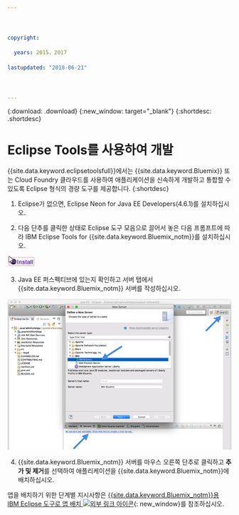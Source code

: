 ```yaml
---



copyright:

  years: 2015，2017

lastupdated: "2018-06-21"



---
```


{:download: .download}
{:new_window: target="_blank"}
{:shortdesc: .shortdesc}

# Eclipse Tools를 사용하여 개발

{{site.data.keyword.eclipsetoolsfull}}에서는 {{site.data.keyword.Bluemix}} 또는 Cloud Foundry 클라우드를 사용하여 애플리케이션을 신속하게 개발하고 통합할 수 있도록 Eclipse 형식의 경량 도구를 제공합니다.
{:shortdesc}

  1. Eclipse가 없으면, Eclipse Neon for Java EE Developers(4.6.1)를 설치하십시오.

  2. 다음 단추를 클릭한 상태로 Eclipse 도구 모음으로 끌어서 놓은 다음 프롬프트에 따라 IBM Eclipse Tools for {{site.data.keyword.Bluemix_notm}}를 설치하십시오.

  ![IBM Eclipse Tools for {{site.data.keyword.Bluemix_notm}}](images/installbutton.png)

  3. Java EE 퍼스펙티브에 있는지 확인하고 서버 탭에서 {{site.data.keyword.Bluemix_notm}} 서버를 작성하십시오.

  ![{{site.data.keyword.Bluemix_notm}} 서버 작성](images/eclipse_server.png)

  4. {{site.data.keyword.Bluemix_notm}} 서버를 마우스 오른쪽 단추로 클릭하고 **추가 및 제거**를 선택하여 애플리케이션을 {{site.data.keyword.Bluemix_notm}}에 배치하십시오.

앱을 배치하기 위한 단계별 지시사항은 [{{site.data.keyword.Bluemix_notm}}용 IBM Eclipse 도구로 앱 배치 ![외부 링크 아이콘](../icons/launch-glyph.svg)](/docs/manageapps/eclipsetools/eclipsetools.html#eclipsetools){: new_window}를 참조하십시오.
